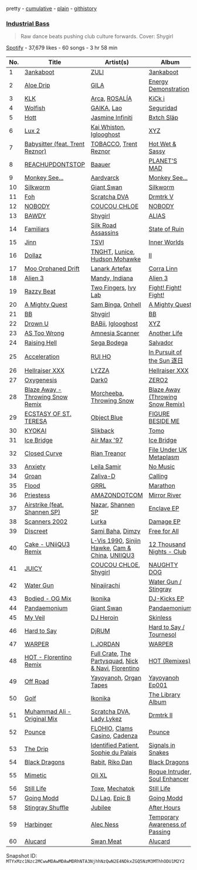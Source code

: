 pretty - [cumulative](/playlists/cumulative/37i9dQZF1DX9ilnsFNjAAc.md) - [plain](/playlists/plain/37i9dQZF1DX9ilnsFNjAAc) - [githistory](https://github.githistory.xyz/mackorone/spotify-playlist-archive/blob/main/playlists/plain/37i9dQZF1DX9ilnsFNjAAc)

### [Industrial Bass](https://open.spotify.com/playlist/37i9dQZF1DX9ilnsFNjAAc)

> Raw dance beats pushing club culture forwards\. Cover: Shygirl

[Spotify](https://open.spotify.com/user/spotify) - 37,679 likes - 60 songs - 3 hr 58 min

| No. | Title | Artist(s) | Album | Length |
|---|---|---|---|---|
| 1 | [3ankaboot](https://open.spotify.com/track/3rOdA7uimljndAKhnLG4Lt) | [ZULI](https://open.spotify.com/artist/5Kur13kkU4pOoNFAE8K0YF) | [3ankaboot](https://open.spotify.com/album/4Y5GjjC9uAPHtciumxAo0z) | 3:34 |
| 2 | [Aloe Drip](https://open.spotify.com/track/2Xh3vWOz2mh1TsoYO4afVx) | [GILA](https://open.spotify.com/artist/5PnSe8WPnWtneLiLlsp6FM) | [Energy Demonstration](https://open.spotify.com/album/0u40iGIWdpZj4skJFx9dhT) | 3:21 |
| 3 | [KLK](https://open.spotify.com/track/2ZFu40Ik8VsUE9H87W0MmZ) | [Arca](https://open.spotify.com/artist/4SQdUpG4f7UbkJG3cJ2Iyj), [ROSALÍA](https://open.spotify.com/artist/7ltDVBr6mKbRvohxheJ9h1) | [KiCk i](https://open.spotify.com/album/6fumIfDEAppI5NCGHQEBSr) | 3:47 |
| 4 | [Wolfish](https://open.spotify.com/track/1kKNgd93PMTekQniB8QNbv) | [GAIKA](https://open.spotify.com/artist/543QE1sqcqcNAL8JSK4Jzd), [Lao](https://open.spotify.com/artist/2zDEnKW6qy7E4M9A2c2YAZ) | [Seguridad](https://open.spotify.com/album/5Jww8BxBhFWAxo49lvAh3Q) | 3:22 |
| 5 | [Hott](https://open.spotify.com/track/31Xdw0ZM27KYZC4vLTY7Gw) | [Jasmine Infiniti](https://open.spotify.com/artist/4Ii6N7zTISiFbVsUPPD0sE) | [Bxtch Släp](https://open.spotify.com/album/5ZQgUIk9rZc7JpbTqwpp2F) | 5:47 |
| 6 | [Lux 2](https://open.spotify.com/track/5UMauUXLf6lWbi1eH6MdME) | [Kai Whiston](https://open.spotify.com/artist/0hktkVFcCRG9z2NTXE6jhl), [Iglooghost](https://open.spotify.com/artist/7LCDnUQYE07fnKbo46SVLB) | [XYZ](https://open.spotify.com/album/5BefoLRwqaVBuQpQkNKiyO) | 3:31 |
| 7 | [Babysitter \(feat\. Trent Reznor\)](https://open.spotify.com/track/6WiquOyTwUPnhFomdiPRzX) | [TOBACCO](https://open.spotify.com/artist/3ikKyCOrsMeANi0d5u8BCR), [Trent Reznor](https://open.spotify.com/artist/0hRijdwO8UsJMudc3476ma) | [Hot Wet & Sassy](https://open.spotify.com/album/4AwRfUkwwP6h8QSMl1Fzpt) | 2:17 |
| 8 | [REACHUPDONTSTOP](https://open.spotify.com/track/50MQXEs1GS72XrNG4uXL2F) | [Baauer](https://open.spotify.com/artist/25fqWEebq6PoiGQIHIrdtv) | [PLANET'S MAD](https://open.spotify.com/album/6uqNRIEzOXHDQRTXsOBqSW) | 4:00 |
| 9 | [Monkey See...](https://open.spotify.com/track/42zqi6m9L89EPBIlBeQ16U) | [Aardvarck](https://open.spotify.com/artist/3JR7NAWvzkrZR3pKwrixS3) | [Monkey See...](https://open.spotify.com/album/50bZiYghbY2zlcMgoc3lX4) | 5:47 |
| 10 | [Silkworm](https://open.spotify.com/track/4OnN0jEOJW4VVF4nvqvkAP) | [Giant Swan](https://open.spotify.com/artist/0Pb1JB8ps5wlHniYSgRnum) | [Silkworm](https://open.spotify.com/album/3kmokPfbCakHuInhmWz1xp) | 5:25 |
| 11 | [Foh](https://open.spotify.com/track/5KOzLFWT6o3ACbNmCC6gGU) | [Scratcha DVA](https://open.spotify.com/artist/4RsQj1228RD7TFtUGCKRg7) | [Drmtrk V](https://open.spotify.com/album/7n1cf3SUccyhmdDgCXRoog) | 4:06 |
| 12 | [NOBODY](https://open.spotify.com/track/3YoXksESEwIkPsH1gZBq4r) | [COUCOU CHLOE](https://open.spotify.com/artist/5xmw3tD4MbvhA1ay1U0HEC) | [NOBODY](https://open.spotify.com/album/0QkYU5KB8lMH9XOj5kUiRe) | 1:56 |
| 13 | [BAWDY](https://open.spotify.com/track/1bMG9DKuMJhdwTSTtphTDC) | [Shygirl](https://open.spotify.com/artist/3M3wTTCDwicRubwMyHyEDy) | [ALIAS](https://open.spotify.com/album/3lpcZOAsYJzvPepNSbzMSb) | 2:34 |
| 14 | [Familiars](https://open.spotify.com/track/5ckxGXw6Awq0Qrzj2IjmVd) | [Silk Road Assassins](https://open.spotify.com/artist/3Bwlxe7rFmvWcEkAnA6FRZ) | [State of Ruin](https://open.spotify.com/album/1vx9B58AqRjAlvzH0pOWgu) | 2:54 |
| 15 | [Jinn](https://open.spotify.com/track/1eu1i0zc9KNa7GOzoFl7It) | [TSVI](https://open.spotify.com/artist/0uea1sBqx37JwQznLWxqeE) | [Inner Worlds](https://open.spotify.com/album/4DN13fYd1TQpeUkLQa4pVR) | 5:23 |
| 16 | [Dollaz](https://open.spotify.com/track/4ONsmdb2GIWjZ667tiD7HT) | [TNGHT](https://open.spotify.com/artist/40jiZfvsiAi1aIarh5Z3d3), [Lunice](https://open.spotify.com/artist/5I0593TTVPzkanWW8xsTns), [Hudson Mohawke](https://open.spotify.com/artist/6olWbKW2VLhFCHfOi0iEDb) | [II](https://open.spotify.com/album/6bAD8hkcYj2bCFZg6CzhmC) | 3:13 |
| 17 | [Moo Orphaned Drift](https://open.spotify.com/track/0cmk7Q6WwhsP6PR6WjjqLR) | [Lanark Artefax](https://open.spotify.com/artist/02fDf7HEPtBZLtPzCyxSR2) | [Corra Linn](https://open.spotify.com/album/0bSbfW1TMuJlJpL53ghtn5) | 4:44 |
| 18 | [Alien 3](https://open.spotify.com/track/0p1mXyTLG962tEKo6g5NBb) | [Mandy, Indiana](https://open.spotify.com/artist/2nDJxXJ7PtW7eLpFXcGH3u) | [Alien 3](https://open.spotify.com/album/1oiHh5cTcLLZBbYXa2Oht8) | 6:17 |
| 19 | [Razzy Beat](https://open.spotify.com/track/6s6RtUrhYdOxJ70rNyCKh8) | [Two Fingers](https://open.spotify.com/artist/2AminfyJLRagEeHO6H6bCS), [Ivy Lab](https://open.spotify.com/artist/3VXCvo9Sr0hbZ4mk6VOKBs) | [Fight! Fight! Fight!](https://open.spotify.com/album/3eVEXomIzqJM9kM8BCqCI2) | 3:19 |
| 20 | [A Mighty Quest](https://open.spotify.com/track/0POJynKv5Lq3HGJxQfvWAx) | [Sam Binga](https://open.spotify.com/artist/2oyU4eToyQkxAFjkB3blsi), [Onhell](https://open.spotify.com/artist/66SJhirDGiBwr3tfvu3a0t) | [A Mighty Quest](https://open.spotify.com/album/5fqHxGDPxnbY0IoX7mJTl6) | 3:53 |
| 21 | [BB](https://open.spotify.com/track/5LbZrfWzafeYlwzbHtpAqD) | [Shygirl](https://open.spotify.com/artist/3M3wTTCDwicRubwMyHyEDy) | [BB](https://open.spotify.com/album/4P1xQUR8dEHCvHkYvtfd2I) | 2:46 |
| 22 | [Drown U](https://open.spotify.com/track/5Qorbb9mOtPHu0adPY2Znz) | [BABii](https://open.spotify.com/artist/30qGwXnygZNCzxjN7QsIR0), [Iglooghost](https://open.spotify.com/artist/7LCDnUQYE07fnKbo46SVLB) | [XYZ](https://open.spotify.com/album/5BefoLRwqaVBuQpQkNKiyO) | 2:37 |
| 23 | [AS Too Wrong](https://open.spotify.com/track/74wUpuW4tRQJJGiucm4JfJ) | [Amnesia Scanner](https://open.spotify.com/artist/2J3LwjEkmryU6BSAubwbMF) | [Another Life](https://open.spotify.com/album/0H6yPrBlXON15blsgmA4Aq) | 4:14 |
| 24 | [Raising Hell](https://open.spotify.com/track/5q9F2CNzrrNQMM7l62S2c6) | [Sega Bodega](https://open.spotify.com/artist/1ZvF4Sgnre3Rk2CpiNy077) | [Salvador](https://open.spotify.com/album/7sutGPUG2T56ubUjlhSaE9) | 4:10 |
| 25 | [Acceleration](https://open.spotify.com/track/7IKUcmgtqaD9m6k8Du7lWv) | [RUI HO](https://open.spotify.com/artist/2sTDVUq42SO6yVfD7c9r0J) | [In Pursuit of the Sun 逐日](https://open.spotify.com/album/2BEcYdcJqUITFJkDGFUOzP) | 4:05 |
| 26 | [Hellraiser XXX](https://open.spotify.com/track/6upzVdL5cvkIpJBveed0NJ) | [LYZZA](https://open.spotify.com/artist/57xaBKepmdqQ6BjXkiHa4B) | [Hellraiser XXX](https://open.spotify.com/album/0J7VDGjrQi9tIQAMq2ySIH) | 4:03 |
| 27 | [Oxygenesis](https://open.spotify.com/track/6nUjywA9WxzdtSJEkkUg0r) | [Dark0](https://open.spotify.com/artist/1Jehpab4kMvjrpsHcBtYHR) | [ZERO2](https://open.spotify.com/album/1YUGatFxMZCGLDO611dDXL) | 2:48 |
| 28 | [Blaze Away \- Throwing Snow Remix](https://open.spotify.com/track/2Yp7Ulnqr80EqEla4GRx2G) | [Morcheeba](https://open.spotify.com/artist/6bWxFw65IEJzBYjx3SxUXd), [Throwing Snow](https://open.spotify.com/artist/0Qur5LqqAVVunjY2PnjhUp) | [Blaze Away \(Throwing Snow Remix\)](https://open.spotify.com/album/2M903dUWZcuXCDxvahm07N) | 3:23 |
| 29 | [ECSTASY OF ST\. TERESA](https://open.spotify.com/track/7GYlqodPA2sXLI11yE44NZ) | [Object Blue](https://open.spotify.com/artist/51rzklJj6mqBOEXOiOPqY7) | [FIGURE BESIDE ME](https://open.spotify.com/album/1ua3QVWei0VVsllQKUtFxB) | 6:40 |
| 30 | [KYOKAI](https://open.spotify.com/track/7Eve0LgYwsaCKsQnRpPHzi) | [Slikback](https://open.spotify.com/artist/0NwRAG9DawUqqgur9925fA) | [Tomo](https://open.spotify.com/album/38CmagnFPEGJMwZHpjGPCr) | 2:28 |
| 31 | [Ice Bridge](https://open.spotify.com/track/4B8HqglWbTLLs0jvQv2S9V) | [Air Max '97](https://open.spotify.com/artist/5DTUVDQxl5fDiY2plzFP9R) | [Ice Bridge](https://open.spotify.com/album/5krCbpOUzawFzyze0yfYuN) | 4:55 |
| 32 | [Closed Curve](https://open.spotify.com/track/3tXMsUB2y34fg0FHvI4XJj) | [Rian Treanor](https://open.spotify.com/artist/6un6trkuuP46AZM0kkY8Yx) | [File Under UK Metaplasm](https://open.spotify.com/album/1GOCqu141EPdI8yiwfSBSY) | 5:09 |
| 33 | [Anxiety](https://open.spotify.com/track/55EUSGKBeZSHmy53mRKk2k) | [Leila Samir](https://open.spotify.com/artist/3SEWWBoysH0FKZ7KROMAaG) | [No Music](https://open.spotify.com/album/7v3Pl4Bak76OUNIQdwTe0Q) | 4:16 |
| 34 | [Groan](https://open.spotify.com/track/3DoCZ2f1fP4AU40pAjPonj) | [Zaliva\-D](https://open.spotify.com/artist/28wvoKGy5TxdUPxZVNzygo) | [Calling](https://open.spotify.com/album/4bGFKMAoLAdxxTaLFOM1Y4) | 4:38 |
| 35 | [Flood](https://open.spotify.com/track/2r9eNtlbaV8yXiNlz05Zp7) | [GRRL](https://open.spotify.com/artist/0JpzRsUcCKSyr44mQiosNg) | [Marathon](https://open.spotify.com/album/70viF1RwTpvFJeLreXzMb8) | 3:34 |
| 36 | [Priestess](https://open.spotify.com/track/1F96wp4Aa2l2ygMcmSX75w) | [AMAZONDOTCOM](https://open.spotify.com/artist/2wSYqnT1Cu1oQcFFspe0Ie) | [Mirror River](https://open.spotify.com/album/6uAcSbDR2nBr6WPE1IOgf3) | 6:41 |
| 37 | [Airstrike \(feat\. Shannen SP\)](https://open.spotify.com/track/7xwI2dDogSlNw5TENOov4s) | [Nazar](https://open.spotify.com/artist/6JBAyC8fskYhZHKXI5VRdq), [Shannen SP](https://open.spotify.com/artist/7hcpmtt4sP0aEMCxypuGfK) | [Enclave EP](https://open.spotify.com/album/5v2xKxoplmrwdNmjVDIL9s) | 4:30 |
| 38 | [Scanners 2002](https://open.spotify.com/track/3i4r6I6CQB8eO6DKXl9pF7) | [Lurka](https://open.spotify.com/artist/1fRMz4kvu4hItUYYZHwZ08) | [Damage EP](https://open.spotify.com/album/7xHOM03xLz7cEfNDRTVy11) | 2:42 |
| 39 | [Discreet](https://open.spotify.com/track/7gcqRGADHoNfA2wEhbE0S1) | [Sami Baha](https://open.spotify.com/artist/0NqV34fP3RUaWutqpupv7c), [Dimzy](https://open.spotify.com/artist/45L2JKXSD1OAxJSKpMjZie) | [Free for All](https://open.spotify.com/album/2xS0JhHacgOzFSwDdt9Pzk) | 2:31 |
| 40 | [Cake \- UNiiQU3 Remix](https://open.spotify.com/track/10uB7q0OpZ04C1dgCcrKKl) | [L\-Vis 1990](https://open.spotify.com/artist/3Av5YRDWBegMumHlMOIa91), [Sinjin Hawke](https://open.spotify.com/artist/5qKCgbxBDmDc9Ckgmt4EaN), [Cam & China](https://open.spotify.com/artist/4801sdBxePkTFNoJHn88Nw), [UNIIQU3](https://open.spotify.com/artist/5aR8qSaApKChlZvzB0Jfpx) | [12 Thousand Nights \- Club](https://open.spotify.com/album/3PZN5DDF6Pddby2ETZpWgg) | 3:07 |
| 41 | [JUICY](https://open.spotify.com/track/7v7UZAX5TR64Pmvda8kI8E) | [COUCOU CHLOE](https://open.spotify.com/artist/5xmw3tD4MbvhA1ay1U0HEC), [Shygirl](https://open.spotify.com/artist/3M3wTTCDwicRubwMyHyEDy) | [NAUGHTY DOG](https://open.spotify.com/album/58NX2JGkFppV0NQJqv0yEp) | 2:26 |
| 42 | [Water Gun](https://open.spotify.com/track/7ITqe34Vj9CTG4A0vLPHrI) | [Ninajirachi](https://open.spotify.com/artist/3MekbRujJg5VZThubOlrkR) | [Water Gun / Stingray](https://open.spotify.com/album/6SlfMCIV2Jd20Tnhu78QA4) | 4:14 |
| 43 | [Bodied \- OG Mix](https://open.spotify.com/track/5YEf9ip9XiCiHac7YRkHX5) | [Ikonika](https://open.spotify.com/artist/1GbZUOowT6BhrI9QVoUniG) | [DJ\-Kicks EP](https://open.spotify.com/album/4qwvX4iedw4JeIcTtiHUCw) | 4:38 |
| 44 | [Pandaemonium](https://open.spotify.com/track/5me2adkCbJjK6f7VrdUlL0) | [Giant Swan](https://open.spotify.com/artist/0Pb1JB8ps5wlHniYSgRnum) | [Pandaemonium](https://open.spotify.com/album/3FQpDZp9dl3lhCSqaAJSFH) | 4:58 |
| 45 | [My Veil](https://open.spotify.com/track/1UaNpssuND7BoQ3DQ9HkFx) | [DJ Heroin](https://open.spotify.com/artist/1ZznMp2icJ7UKHwLqDlgKW) | [Skinless](https://open.spotify.com/album/18l4S7JgwEEH6nkezbSgps) | 4:44 |
| 46 | [Hard to Say](https://open.spotify.com/track/76AfvAd3jn7pOa2LJee2v2) | [DjRUM](https://open.spotify.com/artist/4HwlolvniI44ETSg5tajeZ) | [Hard to Say / Tournesol](https://open.spotify.com/album/79SiFWKw4CHOctTbe3U4aD) | 6:41 |
| 47 | [WARPER](https://open.spotify.com/track/1DMtmqhxuI9hexsEKQjsHx) | [I\. JORDAN](https://open.spotify.com/artist/5RMLpCv3ic2KtGnqJ7eMG4) | [WARPER](https://open.spotify.com/album/73Rn5FyAEfY4wDyahArAHq) | 4:12 |
| 48 | [HOT \- Florentino Remix](https://open.spotify.com/track/12wmgaotWpT7L2pv6G7ZE3) | [Full Crate](https://open.spotify.com/artist/0JeTRYMH7FoBiMcLXg1n8g), [The Partysquad](https://open.spotify.com/artist/2dQgOfBP52UwjegY8FwJAY), [Nick & Navi](https://open.spotify.com/artist/7x6iPPYRfmbacrdRChvYp3), [Florentino](https://open.spotify.com/artist/1rhVQSyhxNOMN6RHi2sB44) | [HOT \(Remixes\)](https://open.spotify.com/album/2V455jdMkssf0SdpBkg4vX) | 3:21 |
| 49 | [Off Road](https://open.spotify.com/track/2wjU2LuGr2stO5pB4X9eML) | [Yayoyanoh](https://open.spotify.com/artist/0fzgjxZTQn4E7y3MGPI3AC), [Organ Tapes](https://open.spotify.com/artist/2dSa2lW4FLaQcPlzAcZOTS) | [Yayoyanoh Ep001](https://open.spotify.com/album/2rOJhywSlonMAXuC7VR6Wk) | 3:04 |
| 50 | [Golf](https://open.spotify.com/track/2Bu6nGjaWlW0q6MiCDNWMJ) | [Ikonika](https://open.spotify.com/artist/1GbZUOowT6BhrI9QVoUniG) | [The Library Album](https://open.spotify.com/album/5oUlk9BedZHnMYDVaHtaXk) | 2:31 |
| 51 | [Muhammad Ali \- Original Mix](https://open.spotify.com/track/0T0MJzkXiAvnnZ0XRyXZdZ) | [Scratcha DVA](https://open.spotify.com/artist/4RsQj1228RD7TFtUGCKRg7), [Lady Lykez](https://open.spotify.com/artist/1nR7ltX9Vpms7eTzrTDkTw) | [Drmtrk II](https://open.spotify.com/album/3Dh51hsahLEDBqRowPLvID) | 2:24 |
| 52 | [Pounce](https://open.spotify.com/track/0wdgTXpl7C4Y1bCDSGObH1) | [FLOHIO](https://open.spotify.com/artist/7qffELscxpltKCso3ByH67), [Clams Casino](https://open.spotify.com/artist/5vSQUyT33qxr1xAX2Tkf3A), [Cadenza](https://open.spotify.com/artist/1bNzXbgsvRae7iPvgdwLsh) | [Pounce](https://open.spotify.com/album/4aPyjcIQmlVzXuePvMBID7) | 3:24 |
| 53 | [The Drip](https://open.spotify.com/track/65Ub39ZeqI2Ybad13gNJTS) | [Identified Patient](https://open.spotify.com/artist/7f8YjXIXYXMDWaYCICYUUD), [Sophie du Palais](https://open.spotify.com/artist/35bmpfYBO4XTtt4HOmIJ7I) | [Signals in Snakes](https://open.spotify.com/album/2afYDJCjgBlbNmO5vmqCmo) | 5:59 |
| 54 | [Black Dragons](https://open.spotify.com/track/3hkaTxcPol9mojh5NupAT3) | [Rabit](https://open.spotify.com/artist/2X3e2rDdxibDfJGv0CwS7A), [Riko Dan](https://open.spotify.com/artist/3bICaFrkiRTZgXE5cMLv2y) | [Black Dragons](https://open.spotify.com/album/0eJF1w6vSoYGLahJ1tyjFv) | 3:05 |
| 55 | [Mimetic](https://open.spotify.com/track/6jtNPGYjvuUN0cWXjuAk5a) | [Oli XL](https://open.spotify.com/artist/3L3ejltt5dmjXkES4YSGKX) | [Rogue Intruder, Soul Enhancer](https://open.spotify.com/album/5GDLaN1HaXPTAx16UYZAvZ) | 5:34 |
| 56 | [Still Life](https://open.spotify.com/track/6YV2ZpwYd6w1mXPvKgSJUR) | [Toxe](https://open.spotify.com/artist/30peMqLlbR5jf0qe1MmLlk), [Mechatok](https://open.spotify.com/artist/4poYOxVqlpDTelhhiJcSrW) | [Still Life](https://open.spotify.com/album/2v3WKTcGhKCXhok9uFoQqb) | 4:26 |
| 57 | [Going Modd](https://open.spotify.com/track/7yzSIvMahNSLwvgwqV3p21) | [DJ Lag](https://open.spotify.com/artist/1svX5cMlY22N60RxwzeJNO), [Epic B](https://open.spotify.com/artist/6xY8OHC6hKe0hCheJvIUNz) | [Going Modd](https://open.spotify.com/album/2KYHSDryMLYVclmNthRcl6) | 3:05 |
| 58 | [Stingray Shuffle](https://open.spotify.com/track/0NRQU03YgYNli44FANtQDN) | [Jubilee](https://open.spotify.com/artist/2J0nrQnGGAgPlgQz4hj7iK) | [After Hours](https://open.spotify.com/album/7JsfdXH01XsWF2uVqvpPOk) | 2:43 |
| 59 | [Harbinger](https://open.spotify.com/track/3smLcr5e84zq10h2LXByED) | [Alec Ness](https://open.spotify.com/artist/3qIOkb1528LbR4UIwJefsr) | [Temporary Awareness of Passing](https://open.spotify.com/album/1Or89jf0Su8WpBINgkvVLI) | 3:07 |
| 60 | [Alucard](https://open.spotify.com/track/2ibgB5zU0EGIh1x7JM8AMD) | [Swan Meat](https://open.spotify.com/artist/20GBDDzRPgnhVRuIjkrSd6) | [Alucard](https://open.spotify.com/album/0KlEXfI6QhODTsxKdSjrl4) | 5:12 |

Snapshot ID: `MTYxMzc1Nzc2MCwwMDAwMDAwMDRhNTA3NjhhNzQwN2E4NDkxZGQ5NzM3MThhODU1M2Y2`
